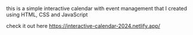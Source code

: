 this is a simple interactive calendar with event management that I created using HTML, CSS and JavaScript

check it out here
https://interactive-calendar-2024.netlify.app/
